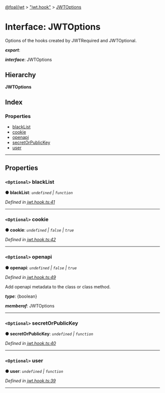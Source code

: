 [@foal/jwt](../README.md) > ["jwt.hook"](../modules/_jwt_hook_.md) > [JWTOptions](../interfaces/_jwt_hook_.jwtoptions.md)

# Interface: JWTOptions

Options of the hooks created by JWTRequired and JWTOptional.

*__export__*: 

*__interface__*: JWTOptions

## Hierarchy

**JWTOptions**

## Index

### Properties

* [blackList](_jwt_hook_.jwtoptions.md#blacklist)
* [cookie](_jwt_hook_.jwtoptions.md#cookie)
* [openapi](_jwt_hook_.jwtoptions.md#openapi)
* [secretOrPublicKey](_jwt_hook_.jwtoptions.md#secretorpublickey)
* [user](_jwt_hook_.jwtoptions.md#user)

---

## Properties

<a id="blacklist"></a>

### `<Optional>` blackList

**● blackList**: *`undefined` \| `function`*

*Defined in [jwt.hook.ts:41](https://github.com/FoalTS/foal/blob/538afb23/packages/jwt/src/jwt.hook.ts#L41)*

___
<a id="cookie"></a>

### `<Optional>` cookie

**● cookie**: *`undefined` \| `false` \| `true`*

*Defined in [jwt.hook.ts:42](https://github.com/FoalTS/foal/blob/538afb23/packages/jwt/src/jwt.hook.ts#L42)*

___
<a id="openapi"></a>

### `<Optional>` openapi

**● openapi**: *`undefined` \| `false` \| `true`*

*Defined in [jwt.hook.ts:49](https://github.com/FoalTS/foal/blob/538afb23/packages/jwt/src/jwt.hook.ts#L49)*

Add openapi metadata to the class or class method.

*__type__*: {boolean}

*__memberof__*: JWTOptions

___
<a id="secretorpublickey"></a>

### `<Optional>` secretOrPublicKey

**● secretOrPublicKey**: *`undefined` \| `function`*

*Defined in [jwt.hook.ts:40](https://github.com/FoalTS/foal/blob/538afb23/packages/jwt/src/jwt.hook.ts#L40)*

___
<a id="user"></a>

### `<Optional>` user

**● user**: *`undefined` \| `function`*

*Defined in [jwt.hook.ts:39](https://github.com/FoalTS/foal/blob/538afb23/packages/jwt/src/jwt.hook.ts#L39)*

___

